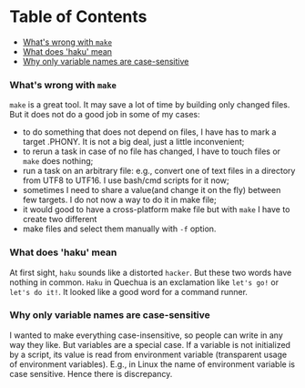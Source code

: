 # Table of Contents

- [What's wrong with `make`](#whats-wrong-with-make)
- [What does 'haku' mean](#what-does-haku-mean)
- [Why only variable names are case-sensitive](#why-only-variable-names-are-case-sensitive)

### What's wrong with `make`

`make` is a great tool. It may save a lot of time by building only changed files. But it does not
do a good job in some of my cases:

- to do something that does not depend on files, I have has to mark a target .PHONY. It is not a
  big deal, just a little inconvenient;
- to rerun a task in case of no file has changed, I have to touch files or `make` does nothing;
- run a task on an arbitrary file: e.g., convert one of text files in a directory from
  UTF8 to UTF16. I use bash/cmd scripts for it now;
- sometimes I need to share a value(and change it on the fly) between few targets. I do not now
  a way to do it in make file;
- it would good to have a cross-platform make file but with `make` I have to create two different
- make files and select them manually with `-f` option.

### What does 'haku' mean

At first sight, `haku` sounds like a distorted `hacker`. But these two words have nothing in
common. `Haku` in Quechua is an exclamation like `let's go!` or `let's do it!`. It looked like
a good word for a command runner.


### Why only variable names are case-sensitive

I wanted to make everything case-insensitive, so people can write in any way they like. But 
variables are a special case. If a variable is not initialized by a script, its value is read
from environment variable (transparent usage of environment variables). E.g., in Linux
the name of environment variable is case sensitive. Hence there is discrepancy.
